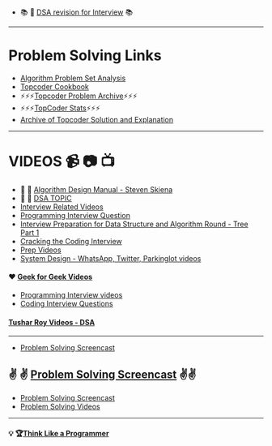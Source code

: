 * :books: :book: [DSA revision for Interview](http://www.columbia.edu/~jxz2101/#12) :books:
---
# Problem Solving Links
* [Algorithm Problem Set Analysis](https://apps.topcoder.com/wiki/display/tc/Algorithm+Problem+Set+Analysis)
* [Topcoder Cookbook](https://apps.topcoder.com/forums/?module=Category&categoryID=4532)
* :zap::zap::zap:[Topcoder Problem Archive](https://community.topcoder.com/tc?module=ProblemArchive&sr=&er=&sc=&sd=&class=&cat=Search&div1l=&div2l=&mind1s=&mind2s=&maxd1s=&maxd2s=&wr=):zap::zap::zap:
* :zap::zap::zap:[TopCoder Stats](https://community.topcoder.com/stat?c=last_match):zap::zap::zap:
* [Archive of Topcoder Solution and Explanation](http://web.eecs.utk.edu/~plank/topcoder-writeups/)

---
# VIDEOS :video_camera: :camera: :tv: 
* :bookmark: :book: [Algorithm Design Manual - Steven Skiena](https://www.youtube.com/playlist?list=PLOtl7M3yp-DV69F32zdK7YJcNXpTunF2b)
* :cop: :metal: [DSA TOPIC](https://www.youtube.com/channel/UCmY63R8Xn20c6uIzcGgmI9A)
* [Interview Related Videos](https://www.youtube.com/channel/UCZSfwNcYIpqO8B9wnBg4HWA)
* [Programming Interview Question](https://www.youtube.com/playlist?list=PLamzFoFxwoNjPfxzaWqs7cZGsPYy0x_gI)
* [Interview Preparation for Data Structure and Algorithm Round - Tree Part 1](https://www.youtube.com/watch?v=TpMmcEwW524&t=1793s)
* [Cracking the Coding Interview](https://www.youtube.com/watch?v=4NIb9l3imAo&t=42s)
* [Prep Videos](https://www.youtube.com/channel/UCxX9wt5FWQUAAz4UrysqK9A/videos)
* [System Design - WhatsApp, Twitter, Parkinglot videos](https://www.youtube.com/channel/UC-vYrOAmtrx9sBzJAf3x_xw/videos)
#### :hearts: [Geek for Geek Videos](https://www.youtube.com/watch?v=il_t1WVLNxk&list=PLqM7alHXFySGqCvcwfqqMrteqWukz9ZoE)
* [Programming Interview videos](https://www.youtube.com/user/mycodeschool/videos)
* [Coding Interview Questions](https://www.youtube.com/playlist?list=PLNmW52ef0uwsjnM06LweaYEZr-wjPKBnj)
#### [Tushar Roy Videos - DSA](https://www.youtube.com/user/tusharroy2525)

---
* [Problem Solving Screencast](https://www.youtube.com/channel/UCjlLfxSPkYluCDetlwbLpjQ)
## :v: :v: [Problem Solving Screencast](https://www.youtube.com/user/petrmitrichev/videos) :v::v:
* [Problem Solving Screencast](https://www.youtube.com/user/Endagorion/videos)
* [Problem Solving Videos](https://www.youtube.com/channel/UC5sUXTFSRkZSCcGGxE7LQDQ/videos)


---

#### :bulb: :trophy:[Think Like a Programmer](https://www.youtube.com/playlist?list=PLKQ5LYb497AZIZe9dBWy8GwLluVaMQVj0)
